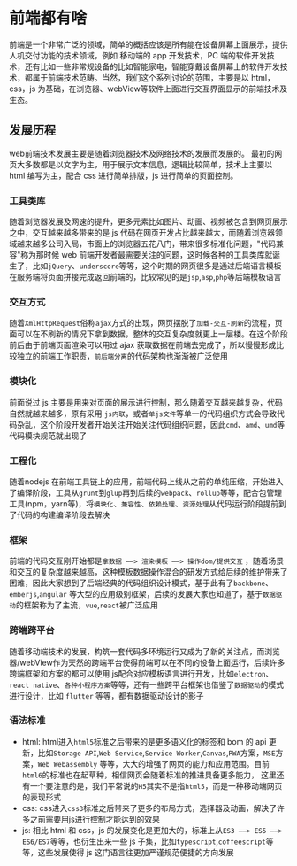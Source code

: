 # 前端都有啥

前端是一个非常广泛的领域，简单的概括应该是所有能在设备屏幕上面展示，提供人机交付功能的技术领域，例如 移动端的 app 开发技术，PC 端的软件开发技术，还有比如一些非常规设备的比如智能家电，智能穿戴设备屏幕上的软件开发技术，都属于前端技术范畴。当然，我们这个系列讨论的范围，主要是以 html，css，js 为基础，在浏览器、webView等软件上面进行交互界面显示的前端技术及生态。



## 发展历程
web前端技术发展主要是随着浏览器技术及网络技术的发展而发展的。
最初的网页大多数都是以文字为主，用于展示文本信息，逻辑比较简单，技术上主要以 html 编写为主，配合 css 进行简单排版，js 进行简单的页面控制。

### 工具类库
随着浏览器发展及网速的提升，更多元素比如图片、动画、视频被包含到网页展示之中，交互越来越多带来的是 js 代码在网页开发占比越来越大，而随着浏览器领域越来越多公司入局，市面上的浏览器五花八门，带来很多标准化问题，"代码兼容"称为那时候 web 前端开发者最需要关注的问题，这时候各种的工具类库就诞生了，比如`jQuery`、`underscore`等等，这个时期的网页很多是通过后端语言模板在服务端将页面拼接完成返回前端的，比较常见的是`jsp`,`asp`,`php`等后端模板语言

### 交互方式
随着`XmlHttpRequest`俗称`ajax`方式的出现，网页摆脱了`加载-交互-刷新`的流程，页面可以在不刷新的情况下拿到数据，整体的交互复杂度就更上一层楼。在这个阶段前后由于前端页面渲染可以用过 ajax 获取数据在前端去完成了，所以慢慢形成比较独立的前端工作职责，`前后端分离`的代码架构也渐渐被广泛使用

### 模块化
前面说过 js 主要是用来对页面的展示进行控制，那么随着交互越来越复杂，代码自然就越来越多，原有采用 `js内联`，或者`单js文件`等单一的代码组织方式会导致代码杂乱，这个阶段开发者开始关注开始关注代码组织问题，因此`cmd`、`amd`、`umd`等代码模块规范就出现了

### 工程化
随着nodejs 在前端工具链上的应用，前端代码上线从之前的单纯压缩，开始进入了编译阶段，工具从`grunt`到`glup`再到后续的`webpack`、`rollup`等等，配合包管理工具(npm，yarn等)，将`模块化`、`兼容性`、`依赖处理`、`资源处理`从代码运行阶段提前到了代码的构建编译阶段去解决

### 框架
前端的代码交互刚开始都是`拿数据 ——> 渲染模板 ——> 操作dom/提供交互` ，随着场景和交互的复杂度越来越高，这种模板数据操作混合的研发方式给后续的维护带来了困难，因此大家想到了后端经典的代码组织设计模式，基于此有了`backbone`、`emberjs`,`angular` 等大型的应用级别框架，后续的发展大家也知道了，基于`数据驱动`的框架称为了主流，`vue`,`react`被广泛应用

### 跨端跨平台
随着移动端技术的发展，构筑一套代码多环境运行又成为了新的关注点，而浏览器/webView作为天然的跨端平台使得前端可以在不同的设备上面运行，后续许多跨端框架和方案的都可以使用 js配合对应模板语言进行开发，比如`electron`、`react native`、`各种小程序方案`等等，还有一些跨平台框架也借鉴了`数据驱动`的模式进行设计，比如 `flutter` 等等，都有数据驱动设计的影子

### 语法标准
* html: html进入`html5`标准之后带来的是更多语义化的标签和 bom 的 api 更新，比如`Storage API`,`Web Service`,`Service Worker`,`Canvas`,`PWA`方案，`MSE`方案，`Web Webassembly` 等等，大大的增强了网页的能力和应用范围。目前`html6`的标准也在起草种，相信网页会随着标准的推进具备更多能力， 这里还有一个要注意的是，我们平常说的`H5`其实不是指`html5`，而是一种移动端网页的表现形式
* css: css进入`css3`标准之后带来了更多的布局方式，选择器及动画，解决了许多之前需要用js进行控制才能达到的效果
* js: 相比 html 和 css，js 的发展变化是更加大的，标准上从`ES3 ——> ES5 ——> ES6/ES7`等等，也衍生出来一些 js 子集，比如`typescript`,`coffeescript`等等，这些发展使得 js 这门语言往更加严谨规范便捷的方向发展


